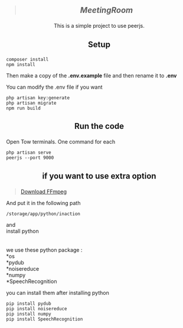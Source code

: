 >## ***<p align="center">MeetingRoom</p>***
<p align="center">This is a simple project to use peerjs.</p>

## <p align="center">Setup</p> 
```
composer install
npm install
```
Then make a copy of the **.env.example** file and then rename it to **.env**






You can modify the .env file if you want
```
php artisan key:generate
php artisan migrate
npm run build
```
## <p align="center">Run the code</p>
Open Tow terminals. One command for each
```
php artisan serve
peerjs --port 9000
```

##
##
##
## <p align="center">**if you want to use extra option**</p>
>[Download FFmpeg](https://www.ffmpeg.org/download.html)

And put it in the following path
```
/storage/app/python/inaction
```
and <br />
install python <br /><br /> <br />
we use these python package : <br />
    *os <br />
    *pydub <br />
    *noisereduce <br />
    *numpy <br /> 
    *SpeechRecognition <br />

you can install them after installing python
```
pip install pydub
pip install noisereduce
pip install numpy
pip install SpeechRecognition

```
